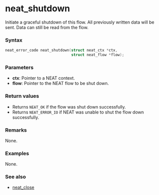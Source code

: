 # neat_shutdown

Initiate a graceful shutdown of this flow. All previously written data will be
sent. Data can still be read from the flow.

### Syntax

```c
neat_error_code neat_shutdown(struct neat_ctx *ctx,
                              struct neat_flow *flow);
```

### Parameters

- **ctx**: Pointer to a NEAT context.
- **flow**: Pointer to the NEAT flow to be shut down.

### Return values

- Returns `NEAT_OK` if the flow was shut down successfully.
- Returns `NEAT_ERROR_IO` if NEAT was unable to shut the flow down successfully.

### Remarks

None.

### Examples

None.

### See also

- [neat_close](neat_close.md)
